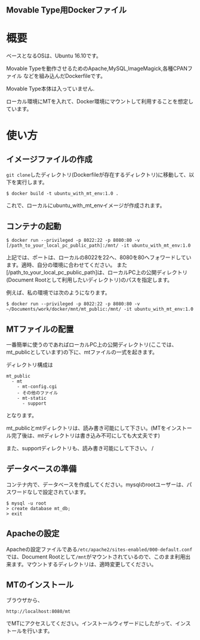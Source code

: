 Movable Type用Dockerファイル
---


# 概要

ベースとなるOSは、Ubuntu 16.10です。

Movable Typeを動作させるためのApache,MySQL,ImageMagick,各種CPANファイル
などを組み込んだDockerfileです。

Movable Type本体は入っていません.

ローカル環境にMTを入れて、Docker環境にマウントして利用することを想定しています。


# 使い方

## イメージファイルの作成

`git clone`したディレクトリ(Dockerfileが存在するディレクトリ)に移動して、以下を実行します。

```
$ docker build -t ubuntu_with_mt_env:1.0 .
```

これで、ローカルにubuntu_with_mt_envイメージが作成されます。

## コンテナの起動

```
$ docker run --privileged -p 8022:22 -p 8080:80 -v [/path_to_your_local_pc_public_path]:/mnt/ -it ubuntu_with_mt_env:1.0
```

上記では、ポートは、ローカルの8022を22へ、8080を80へフォワードしています。適時、自分の環境に合わせてください。
また [/path_to_your_local_pc_public_path]は、ローカルPC上の公開ディレクトリ(Document Rootとして利用したいディレクトリ)のパスを指定します。

例えば、私の環境では次のようになります。

```
$ docker run --privileged -p 8022:22 -p 8080:80 -v ~/Documents/work/docker/mnt/mt_public:/mnt/ -it ubuntu_with_mt_env:1.0
```


## MTファイルの配置

一番簡単に使うのであればローカルPC上の公開ディレクトリ(ここでは、mt_publicとしています)の下に、mtファイルの一式を起きます。

ディレクトリ構成は

```
mt_public
  - mt
    - mt-config.cgi
    - その他のファイル
    - mt-static
      - support
```
となります。

mt_publicとmtディレクトリは、読み書き可能にして下さい。(MTをインストール完了後は、mtディレクトリは書き込み不可にしても大丈夫です)

また、supportディレクトリも、読み書き可能にして下さい。
/

## データベースの準備

コンテナ内で、データベースを作成してください。mysqlのrootユーザーは、パスワードなしで設定されています。

```
$ mysql -u root
> create database mt_db;
> exit
```

## Apacheの設定

Apacheの設定ファイルである`/etc/apache2/sites-enabled/000-default.conf`
では、Document Rootとして`/mnt`がマウントされているので、このまま利用出来ます。マウントするディレクトリは、適時変更してください。

## MTのインストール

ブラウザから、

```
http://localhost:8080/mt
```

でMTにアクセスしてください。インストールウィザードにしたがって、インストールを行います。
